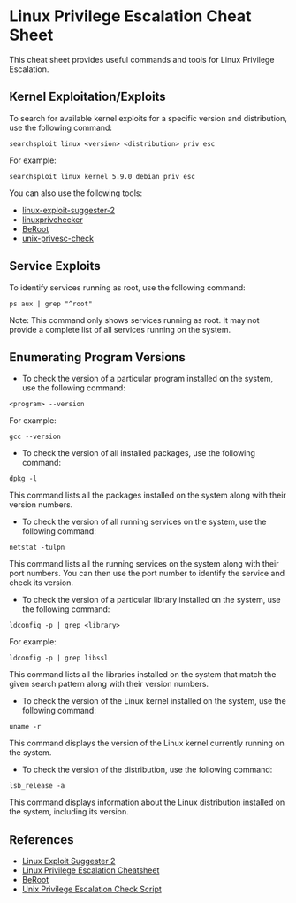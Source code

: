 # Linux Privilege Escalation Cheat Sheet

This cheat sheet provides useful commands and tools for Linux Privilege Escalation.

## Kernel Exploitation/Exploits

To search for available kernel exploits for a specific version and distribution, use the following command:

```searchsploit linux <version> <distribution> priv esc```


For example:

```searchsploit linux kernel 5.9.0 debian priv esc```


You can also use the following tools:

- [linux-exploit-suggester-2](https://github.com/jondonas/linux-exploit-suggester-2)
- [linuxprivchecker](https://github.com/linted/linuxprivchecker)
- [BeRoot](https://github.com/AlessandroZ/BeRoot)
- [unix-privesc-check](https://pentestmonkey.net/tools/audit/unix-privesc-check)

## Service Exploits

To identify services running as root, use the following command:

```ps aux | grep "^root"```

Note: This command only shows services running as root. It may not provide a complete list of all services running on the system.

## Enumerating Program Versions

- To check the version of a particular program installed on the system, use the following command:

```<program> --version```

For example:

```gcc --version```

- To check the version of all installed packages, use the following command:

```dpkg -l```

This command lists all the packages installed on the system along with their version numbers.

- To check the version of all running services on the system, use the following command:

```netstat -tulpn```

This command lists all the running services on the system along with their port numbers. You can then use the port number to identify the service and check its version.

- To check the version of a particular library installed on the system, use the following command:

```ldconfig -p | grep <library>```

For example:

```ldconfig -p | grep libssl```

This command lists all the libraries installed on the system that match the given search pattern along with their version numbers.

- To check the version of the Linux kernel installed on the system, use the following command:

```uname -r```

This command displays the version of the Linux kernel currently running on the system.

- To check the version of the distribution, use the following command:

```lsb_release -a```


This command displays information about the Linux distribution installed on the system, including its version.

## References

- [Linux Exploit Suggester 2](https://github.com/jondonas/linux-exploit-suggester-2)
- [Linux Privilege Escalation Cheatsheet](https://book.hacktricks.xyz/linux-unix/linux-privilege-escalation-cheat-sheet)
- [BeRoot](https://github.com/AlessandroZ/BeRoot) 
- [Unix Privilege Escalation Check Script](https://pentestmonkey.net/tools/audit/unix-privesc-check)

